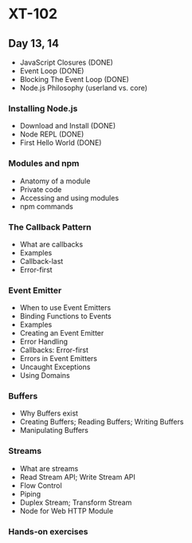 # XT-102

## Day 13, 14
- JavaScript Closures (DONE)
- Event Loop (DONE)
- Blocking The Event Loop (DONE)
- Node.js Philosophy (userland vs. core)

### Installing Node.js
- Download and Install (DONE)
- Node REPL (DONE)
- First Hello World (DONE)

### Modules and npm
- Anatomy of a module
- Private code
- Accessing and using modules
- npm commands

### The Callback Pattern
- What are callbacks
- Examples
- Callback-last
- Error-first

### Event Emitter
- When to use Event Emitters
- Binding Functions to Events
- Examples
- Creating an Event Emitter
- Error Handling
- Callbacks: Error-first
- Errors in Event Emitters
- Uncaught Exceptions
- Using Domains

### Buffers
- Why Buffers exist
- Creating Buffers; Reading Buffers; Writing Buffers
- Manipulating Buffers

### Streams
- What are streams
- Read Stream API; Write Stream API
- Flow Control
- Piping
- Duplex Stream; Transform Stream
- Node for Web HTTP Module

### Hands-on exercises